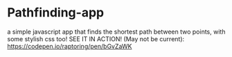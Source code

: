 # Pathfinding-app
a simple javascript app that finds the shortest path between two points, with some stylish css too!
SEE IT IN ACTION! (May not be current): https://codepen.io/raptoring/pen/bGvZaWK

